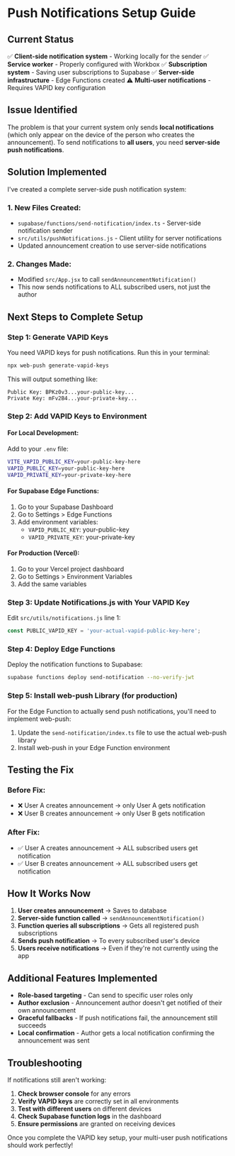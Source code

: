 # Push Notifications Setup Guide

## Current Status
✅ **Client-side notification system** - Working locally for the sender
✅ **Service worker** - Properly configured with Workbox
✅ **Subscription system** - Saving user subscriptions to Supabase
✅ **Server-side infrastructure** - Edge Functions created
⚠️  **Multi-user notifications** - Requires VAPID key configuration

## Issue Identified
The problem is that your current system only sends **local notifications** (which only appear on the device of the person who creates the announcement). To send notifications to **all users**, you need **server-side push notifications**.

## Solution Implemented
I've created a complete server-side push notification system:

### 1. New Files Created:
- `supabase/functions/send-notification/index.ts` - Server-side notification sender
- `src/utils/pushNotifications.js` - Client utility for server notifications
- Updated announcement creation to use server-side notifications

### 2. Changes Made:
- Modified `src/App.jsx` to call `sendAnnouncementNotification()`
- This now sends notifications to ALL subscribed users, not just the author

## Next Steps to Complete Setup

### Step 1: Generate VAPID Keys
You need VAPID keys for push notifications. Run this in your terminal:

```bash
npx web-push generate-vapid-keys
```

This will output something like:
```
Public Key: BPKz0v3...your-public-key...
Private Key: mFv2B4...your-private-key...
```

### Step 2: Add VAPID Keys to Environment

#### For Local Development:
Add to your `.env` file:
```bash
VITE_VAPID_PUBLIC_KEY=your-public-key-here
VAPID_PUBLIC_KEY=your-public-key-here
VAPID_PRIVATE_KEY=your-private-key-here
```

#### For Supabase Edge Functions:
1. Go to your Supabase Dashboard
2. Go to Settings > Edge Functions
3. Add environment variables:
   - `VAPID_PUBLIC_KEY`: your-public-key
   - `VAPID_PRIVATE_KEY`: your-private-key

#### For Production (Vercel):
1. Go to your Vercel project dashboard
2. Go to Settings > Environment Variables
3. Add the same variables

### Step 3: Update Notifications.js with Your VAPID Key
Edit `src/utils/notifications.js` line 1:
```javascript
const PUBLIC_VAPID_KEY = 'your-actual-vapid-public-key-here';
```

### Step 4: Deploy Edge Functions
Deploy the notification functions to Supabase:
```bash
supabase functions deploy send-notification --no-verify-jwt
```

### Step 5: Install web-push Library (for production)
For the Edge Function to actually send push notifications, you'll need to implement web-push:

1. Update the `send-notification/index.ts` file to use the actual web-push library
2. Install web-push in your Edge Function environment

## Testing the Fix

### Before Fix:
- ❌ User A creates announcement → only User A gets notification
- ❌ User B creates announcement → only User B gets notification

### After Fix:
- ✅ User A creates announcement → ALL subscribed users get notification
- ✅ User B creates announcement → ALL subscribed users get notification

## How It Works Now

1. **User creates announcement** → Saves to database
2. **Server-side function called** → `sendAnnouncementNotification()`
3. **Function queries all subscriptions** → Gets all registered push subscriptions
4. **Sends push notification** → To every subscribed user's device
5. **Users receive notifications** → Even if they're not currently using the app

## Additional Features Implemented

- **Role-based targeting** - Can send to specific user roles only
- **Author exclusion** - Announcement author doesn't get notified of their own announcement
- **Graceful fallbacks** - If push notifications fail, the announcement still succeeds
- **Local confirmation** - Author gets a local notification confirming the announcement was sent

## Troubleshooting

If notifications still aren't working:

1. **Check browser console** for any errors
2. **Verify VAPID keys** are correctly set in all environments
3. **Test with different users** on different devices
4. **Check Supabase function logs** in the dashboard
5. **Ensure permissions** are granted on receiving devices

Once you complete the VAPID key setup, your multi-user push notifications should work perfectly!